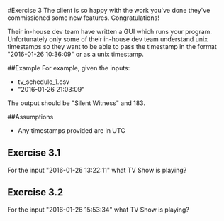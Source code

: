 #Exercise 3
The client is so happy with the work you've done they've commissioned some new features. Congratulations!

Their in-house dev team have written a GUI which runs your program. Unfortunately only some of their in-house dev team understand unix timestamps so they want to be able to pass the timestamp in the format "2016-01-26 10:36:09" or as a unix timestamp.

##Example
For example, given the inputs:

 - tv_schedule_1.csv
 - "2016-01-26 21:03:09"

The output should be "Silent Witness" and 183.

##Assumptions

 - Any timestamps provided are in UTC

## Exercise 3.1
For the input "2016-01-26 13:22:11" what TV Show is playing?

## Exercise 3.2
For the input "2016-01-26 15:53:34" what TV Show is playing?
